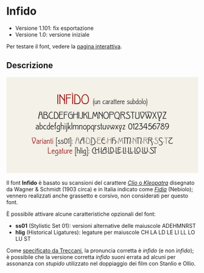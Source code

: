 # Infido
- Versione 1.101: fix esportazione
- Versione 1.0: versione iniziale

Per testare il font, vedere la [pagina interattiva](https://m-casanova.github.io/Infido/).

## Descrizione
![image](images/infido.jpg)

Il font **Infido** è basato su scansioni del carattere [*Clio* o *Kleopatra*](https://fontsinuse.com/typefaces/89092/clio) disegnato da Wagner & Schmidt (1903 circa) e in Italia indicato come [*Fidia*](https://books.google.it/books?id=QBDdVK3ifTMC&pg=RA2-PA149) (Nebiolo); vennero realizzati anche grassetto e corsivo, non considerati per questo font.

È possibile attivare alcune caratteristiche opzionali del font:
- **ss01** (Stylistic Set 01): versioni alternative delle maiuscole ADEHMNRST
- **hlig** (Historical Ligatures): legature per maiuscole CH LA LD LE LI LL LO LU ST

Come [specificato da Treccani](https://www.treccani.it/enciclopedia/infido-o-infido_(La-grammatica-italiana)/), la pronuncia corretta è *infìdo* (e non *ìnfido*);
è possibile che la versione corretta *infìdo* suoni errata ad alcuni per assonanza con *stupìdo* utilizzato nel doppiaggio dei film con Stanlio e Ollio.
